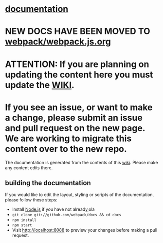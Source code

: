 # [documentation](https://webpack.github.io/docs/) 


# NEW DOCS HAVE BEEN MOVED TO [webpack/webpack.js.org](https://github.com/webpack/webpack.js.org) 
# ATTENTION: If you are planning on updating the content here you must update the [WIKI](https://github.com/webpack/docs/wiki). 
# If you see an issue, or want to make a change, please submit an issue and pull request on the new page. We are working to migrate this content over to the new repo. 

The documentation is generated from the contents of this [wiki](https://github.com/webpack/docs/wiki). Please make any content edits there.

## building the documentation
If you would like to edit the layout, styling or scripts of the documentation, please follow these steps:

* Install [Node.js](https://nodejs.org/) if you have not already,ola
* `git clone git://github.com/webpack/docs && cd docs`
* `npm install`
* `npm start`
* Visit [http://localhost:8088](http://localhost:8088) to preview your changes before making a pull request.
